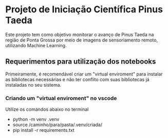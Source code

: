 # Projeto de Iniciação Científica Pinus Taeda
Este projeto tem como objetivo monitorar o avanço de Pinus Taeda na região de Ponta Grossa por meio de imagens de sensoriamento remoto, utilizando Machine Learning.

## Requerimentos para utilização dos notebooks
Primeiramente, é recomendável criar um "virtual enviroment" para instalar as bibliotecas necessárias e não ter conflito com suas bibliotecas já instaladas no seu sistema.
### Criando um "virtual enviroment" no vscode
Utilize os comandos abaixo no terminal
* python -m venv .venv
* source /caminho/para/pasta/.venv/criada/
* pip install -r requirements.txt
